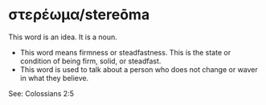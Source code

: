 # στερέωμα/stereōma
This word is an idea. It is a noun.

* This word means firmness or steadfastness. This is the state or condition of being firm, solid, or steadfast.
* This word is used to talk about a person who does not change or waver in what they believe.

See: Colossians 2:5
